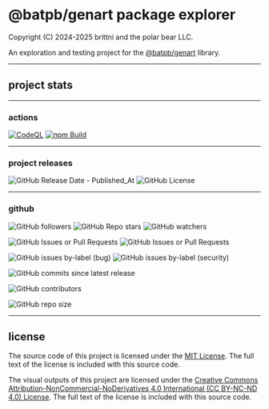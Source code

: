 # @batpb/genart package explorer

Copyright (C) 2024-2025 brittni and the polar bear LLC.

An exploration and testing project for the
[@batpb/genart](https://www.npmjs.com/package/@batpb/genart)
library.

----

## project stats

----

### actions

[![CodeQL](https://github.com/brittni-and-the-polar-bear/genart-explorer/actions/workflows/codeql.yml/badge.svg)](https://github.com/brittni-and-the-polar-bear/genart-explorer/actions/workflows/codeql.yml)
[![npm Build](https://github.com/brittni-and-the-polar-bear/genart-explorer/actions/workflows/npm-build.yml/badge.svg)](https://github.com/brittni-and-the-polar-bear/genart-explorer/actions/workflows/npm-build.yml)

----

### project releases

![GitHub Release Date - Published_At](https://img.shields.io/github/release-date/brittni-and-the-polar-bear/genart-explorer)
![GitHub License](https://img.shields.io/github/license/brittni-and-the-polar-bear/genart-explorer)

----

### github

![GitHub followers](https://img.shields.io/github/followers/brittni-and-the-polar-bear)
![GitHub Repo stars](https://img.shields.io/github/stars/brittni-and-the-polar-bear/genart-explorer)
![GitHub watchers](https://img.shields.io/github/watchers/brittni-and-the-polar-bear/genart-explorer)

![GitHub Issues or Pull Requests](https://img.shields.io/github/issues/brittni-and-the-polar-bear/genart-explorer)
![GitHub Issues or Pull Requests](https://img.shields.io/github/issues-pr/brittni-and-the-polar-bear/genart-explorer)

![GitHub issues by-label (bug)](https://img.shields.io/github/issues/brittni-and-the-polar-bear/genart-explorer/bug?color=red)
![GitHub issues by-label (security)](https://img.shields.io/github/issues/brittni-and-the-polar-bear/genart-explorer/security?color=red)

![GitHub commits since latest release](https://img.shields.io/github/commits-since/brittni-and-the-polar-bear/genart-explorer/latest)

![GitHub contributors](https://img.shields.io/github/contributors-anon/brittni-and-the-polar-bear/genart-explorer)

![GitHub repo size](https://img.shields.io/github/repo-size/brittni-and-the-polar-bear/genart-explorer)

----

## license

The source code of this project is licensed under the
[MIT License](https://opensource.org/license/mit).
The full text of the license is included with this source code.

The visual outputs of this project are licensed under the
[Creative Commons Attribution-NonCommercial-NoDerivatives 4.0 International (CC BY-NC-ND 4.0) License](https://creativecommons.org/licenses/by-nc-nd/4.0/).
The full text of the license is included with this source code.
